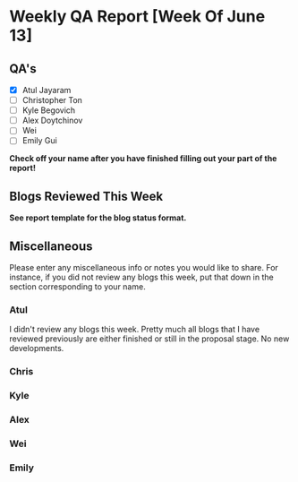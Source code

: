 # Weekly QA Report [Week Of June 13]

## QA's

- [X] Atul Jayaram
- [ ] Christopher Ton
- [ ] Kyle Begovich
- [ ] Alex Doytchinov
- [ ] Wei
- [ ] Emily Gui

**Check off your name after you have finished filling out your part of the report!**

## Blogs Reviewed This Week 

**See report template for the blog status format.**

## Miscellaneous 
Please enter any miscellaneous info or notes you would like to share. For instance, if you did not review any blogs this week, put that down in the section corresponding to your name.

### Atul

I didn't review any blogs this week. Pretty much all blogs that I have reviewed previously are either finished or still in the proposal stage. No new developments.

### Chris

### Kyle

### Alex

### Wei

### Emily
